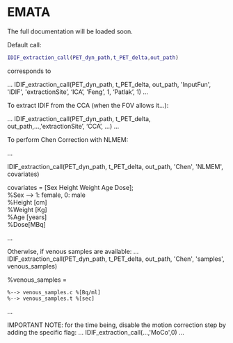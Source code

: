 # EMATA

The full documentation will be loaded soon.


Default call: 
```matlab
IDIF_extraction_call(PET_dyn_path,t_PET_delta,out_path) 
```

corresponds to

...
IDIF_extraction_call(PET_dyn_path, t_PET_delta, out_path, 'InputFun', 'IDIF', 'extractionSite’, ‘ICA’, 'Feng’, 1, ‘Patlak’, 1)
...

To extract IDIF from the CCA (when the FOV allows it…):  

...
IDIF_extraction_call(PET_dyn_path, t_PET_delta, out_path,…,'extractionSite’, ‘CCA’, …)
...

To perform Chen Correction with NLMEM: 

...

IDIF_extraction_call(PET_dyn_path, t_PET_delta, out_path, 'Chen', 'NLMEM', covariates)

covariates = [Sex Height Weight Age Dose];    
%Sex --> 1: female, 0: male    
%Height [cm]   
%Weight [Kg]    
%Age [years]   
%Dose[MBq]

...

Otherwise, if venous samples are available:
...
 IDIF_extraction_call(PET_dyn_path, t_PET_delta, out_path, 'Chen', 'samples', venous_samples)

 %venous_samples =    
	
	%--> venous_samples.c %[Bq/ml]    
	%--> venous_samples.t %[sec]
  
...

IMPORTANT NOTE: for the time being, disable the motion correction step by adding the specific flag:
...
IDIF_extraction_call(...,'MoCo',0)
...



